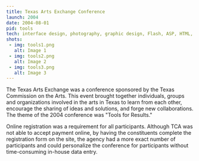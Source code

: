 ```yaml
---
title: Texas Arts Exchange Conference
launch: 2004
date: 2004-08-01
pid: tools
tech: interface design, photography, graphic design, Flash, ASP, HTML, CSS
shots:
 - img: tools1.png
   alt: Image 1
 - img: tools2.png
   alt: Image 2
 - img: tools3.png
   alt: Image 3
---
```

The Texas Arts Exchange was a conference sponsored by the Texas Commission on the Arts. This event brought together individuals, groups and organizations involved in the arts in Texas to learn from each other, encourage the sharing of ideas and solutions, and forge new collaborations. The theme of the 2004 conference was "Tools for Results."

Online registration was a requirement for all participants. Although TCA was not able to accept payment online, by having the constituents complete the registration form on the site, the agency had a more exact number of participants and could personalize the conference for participants without time-consuming in-house data entry.
